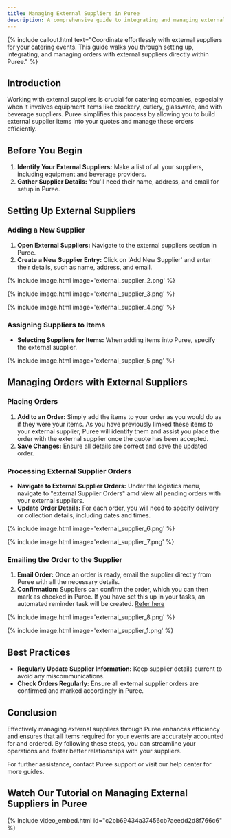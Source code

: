 ```yaml
---
title: Managing External Suppliers in Puree
description: A comprehensive guide to integrating and managing external suppliers within your catering quotes and orders, ensuring seamless coordination and efficiency.
---
```


{% include callout.html text="Coordinate effortlessly with external suppliers for your catering events. This guide walks you through setting up, integrating, and managing orders with external suppliers directly within Puree." %}

## Introduction

Working with external suppliers is crucial for catering companies, especially when it involves equipment items like crockery, cutlery, glassware, and with beverage suppliers. Puree simplifies this process by allowing you to build external supplier items into your quotes and manage these orders efficiently.

## Before You Begin

1. **Identify Your External Suppliers:** Make a list of all your suppliers, including equipment and beverage providers.
2. **Gather Supplier Details:** You'll need their name, address, and email for setup in Puree.

## Setting Up External Suppliers

### Adding a New Supplier

1. **Open External Suppliers:** Navigate to the external suppliers section in Puree.
2. **Create a New Supplier Entry:** Click on 'Add New Supplier' and enter their details, such as name, address, and email.

{% include image.html image='external_supplier_2.png' %}

{% include image.html image='external_supplier_3.png' %}

{% include image.html image='external_supplier_4.png' %}

### Assigning Suppliers to Items

- **Selecting Suppliers for Items:** When adding items into Puree, specify the external supplier.

{% include image.html image='external_supplier_5.png' %}

## Managing Orders with External Suppliers

### Placing Orders

1. **Add to an Order:** Simply add the items to your order as you would do as if they were your items. As you have previously limked these items to your external supplier, Puree will identify them and assist you place the order with the external supplier once the quote has been accepted.
2. **Save Changes:** Ensure all details are correct and save the updated order.

### Processing External Supplier Orders

- **Navigate to External Supplier Orders:** Under the logistics menu, navigate to "external Supplier Orders" amd view all pending orders with your external suppliers.
- **Update Order Details:** For each order, you will need to specify delivery or collection details, including dates and times.

{% include image.html image='external_supplier_6.png' %}

{% include image.html image='external_supplier_7.png' %}

### Emailing the Order to the Supplier

1. **Email Order:** Once an order is ready, email the supplier directly from Puree with all the necessary details.
2. **Confirmation:** Suppliers can confirm the order, which you can then mark as checked in Puree. If you have set this up in your tasks, an automated reminder task will be created. [Refer here](/docs/tasks)

{% include image.html image='external_supplier_8.png' %}

{% include image.html image='external_supplier_1.png' %}

## Best Practices

- **Regularly Update Supplier Information:** Keep supplier details current to avoid any miscommunications.
- **Check Orders Regularly:** Ensure all external supplier orders are confirmed and marked accordingly in Puree.

## Conclusion

Effectively managing external suppliers through Puree enhances efficiency and ensures that all items required for your events are accurately accounted for and ordered. By following these steps, you can streamline your operations and foster better relationships with your suppliers.

For further assistance, contact Puree support or visit our help center for more guides.

## Watch Our Tutorial on Managing External Suppliers in Puree
<!-- Embed Tutorial Video Below -->

{% include video_embed.html id="c2bb69434a37456cb7aeedd2d8f766c6" %}
